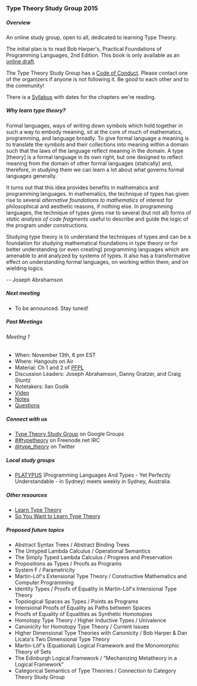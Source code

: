 ### Type Theory Study Group 2015

##### Overview

An online study group, open to all, dedicated to learning Type Theory.

The initial plan is to read Bob Harper's, Practical Foundations of Programming Languages, 2nd Edition. This book is only available as an [online draft](http://www.cs.cmu.edu/~rwh/plbook/2nded.pdf).

The Type Theory Study Group has a [Code of Conduct](https://github.com/type-theory/type-theory-study-group-2015/blob/master/code_of_conduct.md). Please contact one of the organizers if anyone is not following it. Be good to each other and to the community!

There is a  [Syllabus](https://github.com/type-theory/type-theory-study-group-2015/blob/master/syllabus.md) with dates for the chapters we're reading. 

##### Why learn type theory?

Formal languages, ways of writing down symbols which hold together in such a way to embody meaning, sit at the core of much of mathematics, programming, and language broadly. To give formal language a meaning is to translate the symbols and their collections into meaning within a domain such that the laws of the language reflect meaning in the domain. A type [theory] is a formal language in its own right, but one designed to reflect meaning from the domain of other formal languages (statically) and, therefore, in studying them we can learn a lot about what governs formal languages generally.

It turns out that this idea provides benefits in mathematics and programming languages. In mathematics, the technique of types has given rise to several *alternative foundations to mathematics* of interest for philosophical and aesthetic reasons, if nothing else. In programming languages, the technique of types gives rise to several (but not all) forms of *static analysis of code fragments* useful to describe and guide the logic of the program under constructions.

Studying type theory is to understand the techniques of types and can be a foundation for studying mathematical foundations in type theory or for better understanding (or even creating) programming languages which are amenable to and analyzed by systems of types. It also has a transformative effect on understanding formal languages, on working within them, and on wielding logics.

-- Joseph Abrahamson

##### Next meeting

- To be announced. Stay tuned!

##### Past Meetings

###### Meeting 1

- When: November 13th, 6 pm EST
- Where: Hangouts on Air
- Material: Ch 1 and 2 of [PFPL](http://www.cs.cmu.edu/~rwh/plbook/2nded.pdf)
- Discussion Leaders: Joseph Abrahamson, Danny Gratzer, and Craig Stuntz
- Notetakers: Ilan Godik
- [Video](https://www.youtube.com/watch?v=5JuOjqCZZTU)
- [Notes](https://github.com/type-theory/type-theory-study-group-2015/blob/master/materials/meeting-1-notes.pdf)
- [Questions](https://github.com/type-theory/type-theory-study-group-2015/blob/master/materials/meeting-1-questions.md)

##### Connect with us

  * [Type Theory Study Group](https://groups.google.com/forum/#!forum/type-theory-study-group) on Google Groups
  * [##typetheory](https://www.irccloud.com/#!/ircs://irc.freenode.net:6697/%23%23typetheory) on Freenode.net IRC
  * [@type_theory](https://twitter.com/type_theory) on Twitter

##### Local study groups

* [PLATYPUS](https://github.com/CommBank/PLATYPUS) (Programming Languages And Types - Yet Perfectly Understandable - in Sydney) meets weekly in Sydney, Australia.

##### Other resources

* [Learn Type Theory](https://github.com/type-theory/learn-tt)
* [So You Want to Learn Type Theory](http://purelytheoretical.com/sywtltt.html)

##### Proposed future topics

* Abstract Syntax Trees / Abstract Binding Trees
* The Untyped Lambda Calculus / Operational Semantics
* The Simply Typed Lambda Calculus / Progress and Preservation
* Propositions as Types / Proofs as Programs
* System F / Parametricity
* Martin-Löf's Extensional Type Theory / Constructive Mathematics and Computer Programming
* Identity Types / Proofs of Equality in Martin-Löf's Intensional Type Theory
* Topological Spaces as Types / Points as Programs
* Intensional Proofs of Equality as Paths between Spaces
* Proofs of Equality of Equalities as Synthetic Homotopies
* Homotopy Type Theory / Higher Inductive Types / Univalence
* Canonicity for Homotopy Type Theory / Current Issues
* Higher Dimensional Type Theories with Canonicity / Bob Harper & Dan Licata's Two Dimensional Type Theory
* Martin-Löf's (Equational) Logical Framework and the Monomorphic Theory of Sets
* The Edinburgh Logical Framework / "Mechanizing Metatheory in a Logical Framework"
* Categorical Semantics of Type Theories / Connection to Category Theory Study Group
